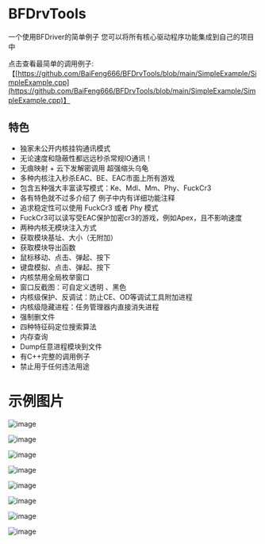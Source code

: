 # BFDrvTools

一个使用BFDriver的简单例子
您可以将所有核心驱动程序功能集成到自己的项目中


点击查看最简单的调用例子: 【[https://github.com/BaiFeng666/BFDrvTools/blob/main/SimpleExample/SimpleExample.cpp](https://github.com/BaiFeng666/BFDrvTools/blob/main/SimpleExample/SimpleExample.cpp)】

## 特色
* 独家未公开内核挂钩通讯模式
* 无论速度和隐蔽性都远远秒杀常规IO通讯！
* 无痕映射 + 云下发解密调用  超强缩头乌龟
* 多种内核注入秒杀EAC、BE、EAC市面上所有游戏
* 包含五种强大丰富读写模式：Ke、Mdl、Mm、Phy、FuckCr3
* 各有特色就不过多介绍了 例子中内有详细功能注释
* 追求稳定性可以使用 FuckCr3 或者 Phy 模式
* FuckCr3可以读写受EAC保护加密cr3的游戏，例如Apex，且不影响速度
* 两种内核无模块注入方式
* 获取模块基址、大小（无附加）
* 获取模块导出函数
* 鼠标移动、点击、弹起、按下
* 键盘模拟、点击、弹起、按下
* 内核禁用全局枚举窗口
* 窗口反截图：可自定义透明 、黑色
* 内核级保护、反调试：防止CE、OD等调试工具附加进程
* 内核级隐藏进程：任务管理器内直接消失进程
* 强制删文件
* 四种特征码定位搜索算法
* 内存查询
* Dump任意进程模块到文件
* 有C++完整的调用例子
* 禁止用于任何违法用途


# 示例图片

![image](https://github.com/BaiFeng666/BFDriverTools/assets/69395668/40a4a139-f81a-416c-9298-eccf6df5a90a)

![image](https://github.com/BaiFeng666/BFDriverTools/assets/69395668/7cfc1645-feb2-4d19-af19-401922cf5d5d)

![image](https://github.com/BaiFeng666/BFDriverTools/assets/69395668/e29bc649-aec4-4f5c-864c-41b48b2a7838)

![image](https://github.com/BaiFeng666/BFDriverTools/assets/69395668/b3fa8a3c-33d5-4cf3-abc6-e837951c928d)

![image](https://github.com/BaiFeng666/BFDriverTools/assets/69395668/75e972a2-47aa-4326-ad9a-94bf6aa36928)

![image](https://github.com/BaiFeng666/BFDriverTools/assets/69395668/1f807f73-2140-40b6-9b6b-401dd36bae1e)

![image](https://github.com/BaiFeng666/BFDriverTools/assets/69395668/7ab61201-fd17-441c-a858-3b6981401998)

![image](https://github.com/BaiFeng666/BFDriverTools/assets/69395668/dad8a2c0-73a5-4e99-8c3f-ac772ad3f095)

